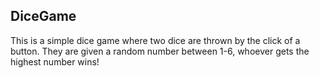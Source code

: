 ## DiceGame
This is a simple dice game where two dice are thrown by the click of a button. They are given a random number between 1-6, whoever gets the highest number wins!
